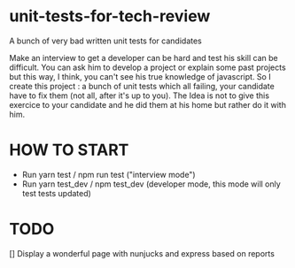 # unit-tests-for-tech-review
A bunch of very bad written unit tests for candidates


Make an interview to get a developer can be hard and test his skill can be difficult. You can ask him to develop a project or explain some past projects but this way, I think, you can't see his true knowledge of javascript.
So I create this project : a bunch of unit tests which all failing, your candidate have to fix them (not all, after it's up to you). The Idea is not to give this exercice to your candidate and he did them at his home but rather do it with him.

# HOW TO START
- Run yarn test / npm run test ("interview mode")
- Run yarn test_dev / npm test_dev (developer mode, this mode will only test tests updated)

# TODO
[] Display a wonderful page with nunjucks and express based on reports

